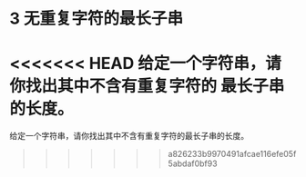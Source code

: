 3 无重复字符的最长子串
===
<<<<<<< HEAD
给定一个字符串，请你找出其中不含有重复字符的 最长子串 的长度。
=======
给定一个字符串，请你找出其中不含有重复字符的最长子串的长度。
>>>>>>> a826233b9970491afcae116efe05f5abdaf0bf93
